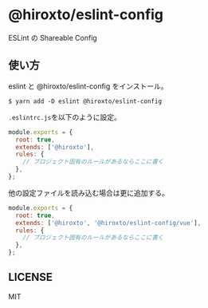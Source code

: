 # @hiroxto/eslint-config

ESLint の Shareable Config

## 使い方

eslint と @hiroxto/eslint-config をインストール。

```shell
$ yarn add -D eslint @hiroxto/eslint-config
```

`.eslintrc.js`を以下のように設定。

```javascript
module.exports = {
  root: true,
  extends: ['@hiroxto'],
  rules: {
    // プロジェクト固有のルールがあるならここに書く
  },
};
```

他の設定ファイルを読み込む場合は更に追加する。

```javascript
module.exports = {
  root: true,
  extends: ['@hiroxto', '@hiroxto/eslint-config/vue'],
  rules: {
    // プロジェクト固有のルールがあるならここに書く
  },
};
```

## LICENSE

MIT
